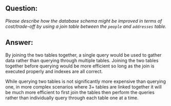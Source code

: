 ## Question:
*Please describe how the database schema might be improved in terms of cost/trade-off by using a join table between the `people` and `addresses` table.*

## Answer:
By joining the two tables together, a single query would be used to gather data rather than querying through multiple tables. Joining the two tables together before querying would be more efficient so long as the join is executed properly and indexes are all correct.

While querying two tables is not significantly more expensive than querying one, in more complex scenarios where 3+ tables are linked together it will be much more efficient to first join the tables then perform the queries rather than individually query through each table one at a time.